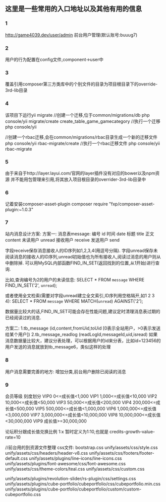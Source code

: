 ## 这里是一些常用的入口地址以及其他有用的信息

### 1
http://game4039.dev/user/admin  前台用户管理(默认账号:buuug7)

### 2
用户的行为配置在config文件,component->user中

###  3
覆盖引用composer第三方类库中的个别文件的目录为项目根目录下的override-3rd-lib目录

###  4
该项目下运行yii migrate
//创建一个迁移,位于common/migrations/db
php console/yii migrate/create create_table_game_gamecategory
//执行一个迁移
php console/yii

//创建一个rbac迁移,会在common/migrations/rbac目录生成一个新的迁移文件
php console/yii rbac-migrate/create
//执行一个rbac迁移文件
php console/yii rbac-migrate

###  5
由于来自于http://layer.layui.com/官网的layer插件没有对应的bower以及npm资源
并不能用包管理来引用,将其放入项目根目录的overrider-3rd-lib目录中

###  6
记着安装composer-asset-plugin
composer require "fxp/composer-asset-plugin:~1.0.3"

###  7
站内消息设计方案:
方案一:
消息表message:
编号 id
时间 date
标题 title
正文 content
未读用户 unread
接收用户 receive
发送用户 send

字段receive保存消息接收人的ID序列如1,2,3,4(用逗号分隔).
字段unread保存未阅读消息的接收人的ID序列,unread初始值也为所有接收人,阅读过消息的用户则从中删除掉.
可以用MySQL内部函数FIND_IN_SET(返回找到的位置,从1开始)进行查询.

比如,查询编号为2的用户的未读信息:
SELECT * FROM `message` WHERE FIND_IN_SET('2', `unread`);

或者使用全文检索(需要对字段unread建立全文索引,ID序列用空格隔开,如1 2 3 4):
SELECT * FROM `message` WHERE MATCH(`unread`) AGAINST('2');

数据量比较大的话,FIND_IN_SET可能会存在性能问题,建议定时清理消息表过期的已经阅读过的消息.

方案二:
1.tb_message (id,content,fromUid,toUid [0表示全站用户，>0表示发送给某个用户])
2.tb_message_readlog (readLogId,messageId,uid,isread)
如果消息数据量比较大，建议分表处理，可以根据用户的id来分表，比如id=123456的用户发送的消息就放到tb_message6，类似这样的处理

###  8
用户消息需要完善的地方:
增加分类,前台用户删除已阅读的消息

###  9
会员等级	刻度划分
VIP0	0<=成长值<1,000
VIP1	1,000<=成长值<10,000
VIP2	10,000<=成长值<50,000
VIP3	50,000<=成长值<200,000
VIP4	200,000<=成长值<500,000
VIP5	500,000<=成长值<1,000,000
VIP6	1,000,000<=成长值<3,000,000
VIP7	3,000,000<=成长值<10,000,000
VIP8	10,000,000<=成长值<30,000,000
VIP9	成长值>=30,000,000


论坛积分跟成长值兑换比例 1:x
暂时定义为1:10,也就是
credits-growth-value-rate=10


//前台用的到资源文件整理
css文件:
bootstrap.css
unify/assets/css/style.css
unify/assets/css/headers/header-v8.css
unify/assets/css/footers/footer-default.css
unify/assets/plugins/line-icons/line-icons.css
unify/assets/plugins/font-awesome/css/font-awesome.css
unify/assets/css/theme-colors/teal.css
unify/assets/css/custom.css

unify/assets/plugins/revolution-slider/rs-plugin/css/settings.css
unify/assets/plugins/cube-portfolio/cubeportfolio/css/cubeportfolio.min.css
unify/assets/plugins/cube-portfolio/cubeportfolio/custom/custom-cubeportfolio.css
